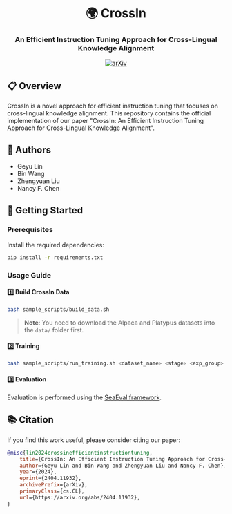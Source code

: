 <div align="center">

# 🌍 CrossIn

### An Efficient Instruction Tuning Approach for Cross-Lingual Knowledge Alignment

[![arXiv](https://img.shields.io/badge/arXiv-2404.11932-b31b1b.svg)](https://arxiv.org/abs/2404.11932)

</div>

## 📋 Overview

CrossIn is a novel approach for efficient instruction tuning that focuses on cross-lingual knowledge alignment. This repository contains the official implementation of our paper "CrossIn: An Efficient Instruction Tuning Approach for Cross-Lingual Knowledge Alignment".

## 👥 Authors

- Geyu Lin
- Bin Wang
- Zhengyuan Liu
- Nancy F. Chen

## 🚀 Getting Started

### Prerequisites

Install the required dependencies:

```bash
pip install -r requirements.txt
```

### Usage Guide

#### 1️⃣ Build CrossIn Data
```bash
bash sample_scripts/build_data.sh
```
> **Note**: You need to download the Alpaca and Platypus datasets into the `data/` folder first.

#### 2️⃣ Training
```bash
bash sample_scripts/run_training.sh <dataset_name> <stage> <exp_group> <prompt> <batch> <epoch> <lr>
```

#### 3️⃣ Evaluation
Evaluation is performed using the [SeaEval framework](https://github.com/SeaEval/SeaEval/tree/SeaEval_v0.1).

## 📚 Citation

If you find this work useful, please consider citing our paper:

```bibtex
@misc{lin2024crossinefficientinstructiontuning,
    title={CrossIn: An Efficient Instruction Tuning Approach for Cross-Lingual Knowledge Alignment}, 
    author={Geyu Lin and Bin Wang and Zhengyuan Liu and Nancy F. Chen},
    year={2024},
    eprint={2404.11932},
    archivePrefix={arXiv},
    primaryClass={cs.CL},
    url={https://arxiv.org/abs/2404.11932}, 
}
```

